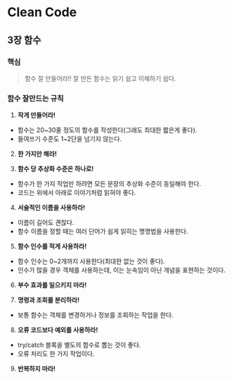 # Clean Code

## 3장 함수

### 핵심

> 함수 잘 만들어라!! 잘 만든 함수는 읽기 쉽고 이해하기 쉽다.

### 함수 잘만드는 규칙

1. **작게 만들어라!**

- 함수는 20~30줄 정도의 함수를 작성한다(그래도 최대한 짧은게 좋다).
- 들여쓰기 수준도 1~2단을 넘기지 않는다.

2. **한 가지만 해라!**

3. **함수 당 추상화 수준은 하나로!**

- 함수가 한 가지 작업만 하려면 모든 문장의 추상화 수준이 동일해야 한다.
- 코드는 위에서 아래로 이야기처럼 읽혀야 좋다.

4. **서술적인 이름을 사용하라!**

- 이름이 길어도 괜찮다.
- 함수 이름을 정할 때는 여러 단어가 쉽게 읽히는 명명법을 사용한다.

5. **함수 인수를 적게 사용하라!**

- 함수 인수는 0~2개까지 사용한다(최대한 없는 것이 좋다).
- 인수가 많을 경우 객체를 사용하는데, 이는 눈속임이 아닌 개념을 표현하는 것이다.

6. **부수 효과를 일으키지 마라!**

7. **명령과 조회를 분리하라!**

- 보통 함수는 객체를 변경하거나 정보를 조회하는 작업을 한다.

8. **오류 코드보다 예외를 사용하라!**

- try/catch 블록을 별도의 함수로 뽑는 것이 좋다.
- 오류 처리도 한 가지 작업이다.

9. **반복하지 마라!**
